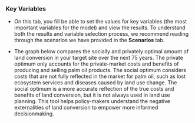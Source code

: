 ### Key Variables

- On this tab, you fill be able to set the values for key variables (the most important variables for the model) and view the results. To understand both the results and variable selection process, we recommend reading through the scenarios we have provided in the **Scenarios** tab.

- The graph below compares the socially and privately optimal amount of land conversion in your target site over the next 75 years.  The private optimum only accounts for the private-market costs and benefits of producing and selling palm oil products. The social optimum considers costs that are not fully reflected in the market for palm oil, such as lost ecosystem services and diseases caused by land use change. The social optimum is a more accurate reflection of the true costs and benefits of land conversion, but it is not always used in land use planning. This tool helps policy-makers understand the negative externalities of land conversion to empower more informed decisionmaking.  